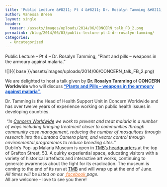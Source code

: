 ```yaml
---
title: 'Public Lecture &#8211; Pt 4 &#8211; Dr. Rosalyn Tamming &#8211; THURSDAY 5th, June,  at Malaria Museum.'
author: Vanessa Breen
layout: single
header:
  teaser: /assets/images/uploads/2014/06/CONCERN_talk_FB_2.png
permalink: /blog/2014/06/03/public-lecture-pt-4-dr-rosalyn-tamming/
categories:
  - Uncategorized
---
```

Public Lecture &#8211; Pt 4 &#8211; Dr. Rosalyn Tamming, &#8220;Plant and pills – weapons in the armoury against malaria.&#8221;

![]({{ base }}/assets/images/uploads/2014/06/CONCERN_talk_FB_2.png)

<p style="color: #333333;">
  We are delighted to host a talk given by <b>Dr. Rosalyn Tamming </b>of<b> CONCERN Worldwide </b>who will discuss<b> <a style="color: #1155cc;" href="https://www.facebook.com/events/1431265650469235/?notif_t=plan_user_joined" target="_blank">&#8220;Plants and Pills &#8211; weapons in the armoury against malaria&#8221;.</a> </b>
</p>

<p style="color: #333333;">
  Dr. Tamming is the Head of Health Support Unit in Concern Worldwide and has over twelve years of experience working on public health issues in developing countries.
</p>

<div style="color: #333333;">
  <div>
    <em> &#8220;In <a href="https://www.concern.net/">Concern Worldwide</a> we work to prevent and treat malaria in a number of ways including bringing treatment closer to communities through community case management, reducing the number of mosquitoes through research into the Lantana Camera plant, and vector control through environmental programmes to reduce breeding sites.&#8221;</em>
  </div>
  
  <div>
  </div>
  
  <div>
  </div>
  
  <div>
    Dublin’s Pop-up Malaria Museum is open in <a href="http://www.tmb.ie/">TMB’s headquarters </a>at the top of Grafton Street, 53. A quirky experiential space, educating visitors with a variety of historical artefacts and interactive art works, continuing to generate awareness about the fight for its eradication. The museum is coming to the end of its run at <a href="http://www.tmb.ie/">TMB</a> and will wrap up at the end of June.
  </div>
  
  <div>
  </div>
  
  <div>
  </div>
  
  <div>
    <em>All times will be listed on our </em><em><a style="color: #f37021;" href="https://www.facebook.com/events/1431265650469235/?notif_t=plan_user_joined" target="_blank"> facebook </a>page.<wbr /> </em>
  </div>
  
  <div>
    All are welcome &#8211; love to see you there!
  </div>
</div>

&nbsp;